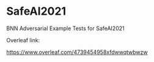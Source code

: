 # SafeAI2021
BNN Adversarial Example Tests for SafeAI2021


Overleaf link:

https://www.overleaf.com/4739454958xfdwwqtwbwzw
